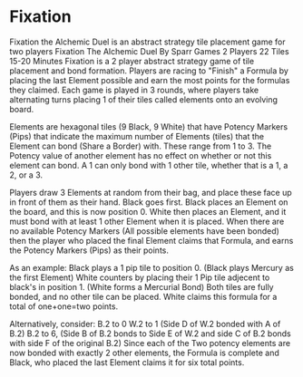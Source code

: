 # Fixation
Fixation the Alchemic Duel is an abstract strategy tile placement game for two players
Fixation 
The Alchemic Duel
By Sparr Games
2 Players
22 Tiles
15-20 Minutes
Fixation is a 2 player abstract strategy game of tile placement and bond formation. Players are racing to "Finish" a Formula by placing the last Element possible and earn the most points for the formulas they claimed. Each game is played in 3 rounds, where players take alternating turns placing 1 of their tiles called elements onto an evolving board.

Elements are hexagonal tiles (9 Black, 9 White) that have Potency Markers (Pips) that indicate the maximum number of Elements (tiles) that the Element can bond (Share a Border) with. These range from 1 to 3. The Potency value of another element has no effect on whether or not this element can bond. A 1 can only bond with 1 other tile, whether that is a 1, a 2, or a 3. 

Players draw 3 Elements at random from their bag, and place these face up in front of them as their hand. Black goes first. Black places an Element on the board, and this is now position 0. White then places an Element, and it must bond with at least 1 other Element when it is placed. When there are no available Potency Markers (All possible elements have been bonded) then the player who placed the final Element claims that Formula, and earns the Potency Markers (Pips) as their points. 

As an example: Black plays a 1 pip tile to position 0. (Black plays Mercury as the first Element)
White counters by placing their 1 Pip tile adjecent to black's in position 1. (White forms a Mercurial Bond)
Both tiles are fully bonded, and no other tile can be placed. White claims this formula for a total of one+one=two points.

Alternatively, consider: B.2 to 0
W.2 to 1 (Side D of W.2 bonded with A of B.2)
B.2 to 6, (Side B of B.2 bonds to Side E of W.2 and side C of B.2 bonds with side F of the original B.2)
Since each of the Two potency elements are now bonded with exactly 2 other elements, the Formula is complete and Black, who placed the last Element claims it for six total points.

